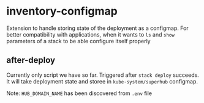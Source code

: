 # inventory-configmap

Extension to handle storing state of the deployment as a configmap. For better compatibility with applications, when it wants to `ls` and `show` parameters of a stack to be able configure itself properly

## after-deploy

Currently only script we have so far. Triggered after `stack deploy` succeeds. It will take deployment state and storee in `kube-system/superhub` configmap.

Note:
  `HUB_DOMAIN_NAME` has been discovered from `.env` file
